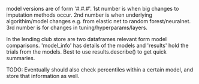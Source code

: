 model versions are of form '#.#.#'. 1st number is when big changes to imputation methods occur. 2nd number is when underlying algorithim/model changes e.g. from elastic net to random forest/neuralnet. 3rd number is for changes in tuning/hyperparams/layers.

In the lending club store are two dataframes relevant form model comparisons. 'model_info' has details of the models and 'results' hold the trials from the models. Best to use results.describe() to get quick summaries. 

TODO: Eventually should also check percentiles within a certain model, and store that information as well.
